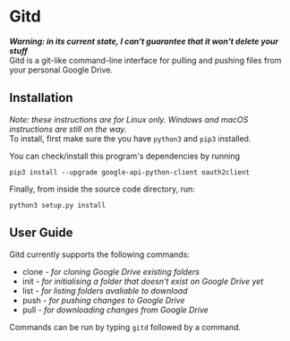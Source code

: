 # Gitd
***Warning: in its current state, I can't guarantee that it won't delete your stuff***  
Gitd is a git-like command-line interface for pulling and pushing files from your personal Google Drive.

## Installation
*Note: these instructions are for Linux only. Windows and macOS instructions are still on the way.*  
To install, first make sure the you have `python3` and `pip3` installed.

You can check/install this program's dependencies by running
```
pip3 install --upgrade google-api-python-client oauth2client
```
Finally, from inside the source code directory, run:
```
python3 setup.py install
```

## User Guide
Gitd currently supports the following commands:
* clone *- for cloning Google Drive existing folders*
* init *- for initialising a folder that doesn't exist on Google Drive yet*
* list *- for listing folders avaliable to download*
* push *- for pushing changes to Google Drive*
* pull *- for downloading changes from Google Drive*

Commands can be run by typing `gitd` followed by a command.
